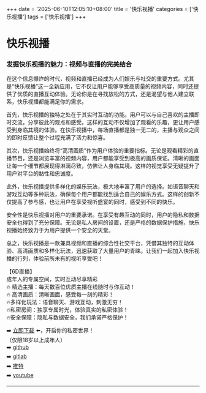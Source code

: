 +++
date = '2025-06-10T12:05:10+08:00'
title = '快乐视播'
categories = ['快乐视播']
tags = ['快乐视播']
+++

# 快乐视播

### 发掘快乐视播的魅力：视频与直播的完美结合

在这个信息爆炸的时代，视频和直播已经成为人们娱乐与社交的重要方式。尤其是“快乐视播”这一全新应用，它不仅让用户能够享受高质量的视频内容，同时还提供了优质的直播互动体验。无论你是在寻找放松的方式，还是渴望与他人建立联系，快乐视播都能满足你的需求。

首先，快乐视播的独特之处在于其实时互动的功能。用户可以与自己喜欢的主播即时交流，分享彼此的观点和感受。这样的互动不仅增加了观看的乐趣，更让用户感受到身临其境的体验。在快乐视播中，每场直播都是独一无二的，主播与观众之间的即时反馈让整个过程充满了活力和惊喜。

其次，快乐视播始终将“高清画质”作为用户体验的重要指标。无论是观看精彩的直播节目，还是浏览丰富的视频内容，用户都能享受到极高的画质保证。清晰的画面让每一个细节都展现得淋漓尽致，仿佛让人身临其境。这样的视觉享受无疑提升了用户对平台的黏性和忠诚度。

此外，快乐视播提供多样化的娱乐玩法，极大地丰富了用户的选择。如语音聊天和游戏互动等多种玩法，确保每个用户都能找到适合自己的娱乐方式。这样的创新不仅提高了参与感，也让用户在享受视听盛宴的同时，感受到不同的快乐。

安全性是快乐视播对用户的重要承诺。在享受有趣互动的同时，用户的隐私和数据安全也得到了充分保障。无论是私人房间的设置，还是严格的数据保护措施，快乐视播始终致力于为用户提供一个安全的天堂。

总之，快乐视播是一款兼具视频和直播的综合性社交平台，凭借其独特的互动体验、高清画质和多样化玩法，迅速获取了大量用户的青睐。让我们一起加入快乐视播的行列，体验前所未有的视听享受吧！

【6D直播】  
成年人的专属空间，实时互动尽享精彩  
🔥 精选主播：每天数百位优质主播在线随时与你互动！  
🔥 高清画质：清晰画面，感受每一刻的精彩！  
🔥多样化玩法：语音聊天、游戏互动，刺激无穷！  
🔥私密房间：独享专属时光，体验真实的私密体验！  
🔥安全保障：隐私与数据安全，我们承诺严格保护！  

➡️ [立即下载](https://down123.s3.ap-east-1.amazonaws.com/down/down.html?channelCode=blog) ⬅️，开启你的私密世界！  
（仅限18岁以上成年人）  
➡️ [github](https://aldult-live.github.io/)  
➡️ [gitlab](https://seo-09598d.gitlab.io/)  
➡️ [推特](https://x.com/wegame33)  
➡️ [youtube](https://www.youtube.com/@6Dlive)  

---
